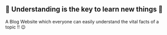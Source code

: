 ## 🚀 **Understanding is the key to learn new things** 🚀

A Blog Website which everyone can easily understand the vital facts of a topic !! 😉

